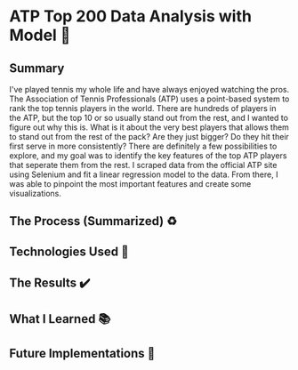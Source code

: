 # ATP Top 200 Data Analysis with Model :tennis:

## Summary

I've played tennis my whole life and have always enjoyed watching the pros. The Association of Tennis Professionals (ATP) uses a point-based system to rank the top tennis players in the world. There are hundreds of players in the ATP, but the top 10 or so usually stand out from the rest, and I wanted to figure out why this is. What is it about the very best players that allows them to stand out from the rest of the pack? Are they just bigger? Do they hit their first serve in more consistently? There are definitely a few possibilities to explore, and my goal was to identify the key features of the top ATP players that seperate them from the rest. I scraped data from the official ATP site using Selenium and fit a linear regression model to the data. From there, I was able to pinpoint the most important features and create some visualizations.

## The Process (Summarized) :recycle:

## Technologies Used :microscope:

## The Results :heavy_check_mark:

## What I Learned :books:

## Future Implementations :rocket:
